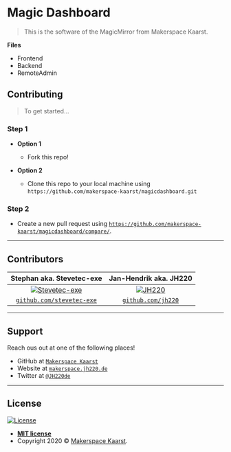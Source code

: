 # Magic Dashboard

> This is the software of the MagicMirror from Makerspace Kaarst.

**Files**

- Frontend
- Backend
- RemoteAdmin


## Contributing

> To get started...

### Step 1

- **Option 1**
    - Fork this repo!

- **Option 2**
    - Clone this repo to your local machine using `https://github.com/makerspace-kaarst/magicdashboard.git`

### Step 2

- Create a new pull request using <a href="https://github.com/makerspace-kaarst/magicdashboard/compare/" target="_blank">`https://github.com/makerspace-kaarst/magicdashboard/compare/`</a>.

---

## Contributors

| **Stephan aka. Stevetec-exe** | **Jan-Hendrik aka. JH220** |
| :---: |:---:|
| [![Stevetec-exe](https://avatars1.githubusercontent.com/u/39212124?v=3&s=200)](http://makerspace.jh220.de)    | [![JH220](https://avatars1.githubusercontent.com/u/50051569?v=3&s=200)](http://makerspace.jh220.de) |
| <a href="http://github.com/stevetec-exe" target="_blank">`github.com/stevetec-exe`</a> | <a href="http://github.com/jh220" target="_blank">`github.com/jh220`</a> |

---

## Support

Reach ous out at one of the following places!

- GitHub at <a href="http://github.com/makerspace-kaarst" target="_blank">`Makerspace Kaarst`</a>
- Website at <a href="http://makerspace.jh220.de" target="_blank">`makerspace.jh220.de`</a>
- Twitter at <a href="http://twitter.com/jh220de" target="_blank">`@JH220de`</a>

---

## License

[![License](http://img.shields.io/:license-mit-blue.svg?style=flat-square)](http://badges.mit-license.org)

- **[MIT license](http://opensource.org/licenses/mit-license.php)**
- Copyright 2020 © <a href="http://makerspace.jh220.de" target="_blank">Makerspace Kaarst</a>.
